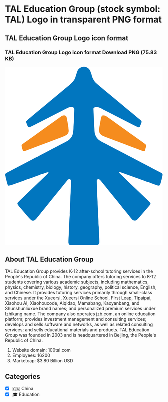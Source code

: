 # TAL Education Group (stock symbol: TAL) Logo in transparent PNG format

## TAL Education Group Logo icon format

### TAL Education Group Logo icon format Download PNG (75.83 KB)

![TAL Education Group Logo icon format Download PNG (75.83 KB)](/img/orig/TAL-0a891c5e.png)

## About TAL Education Group

TAL Education Group provides K-12 after-school tutoring services in the People's Republic of China. The company offers tutoring services to K-12 students covering various academic subjects, including mathematics, physics, chemistry, biology, history, geography, political science, English, and Chinese. It provides tutoring services primarily through small-class services under the Xueersi, Xueersi Online School, First Leap, Tipaipai, Xiaohou AI, Xiaohoucode, Aiqidao, Mamabang, Kaoyanbang, and Shunshunliuxue brand names; and personalized premium services under Izhikang name. The company also operates jzb.com, an online education platform; provides investment management and consulting services; develops and sells software and networks, as well as related consulting services; and sells educational materials and products. TAL Education Group was founded in 2003 and is headquartered in Beijing, the People's Republic of China.

1. Website domain: 100tal.com
2. Employees: 16200
3. Marketcap: $3.80 Billion USD


## Categories
- [x] 🇨🇳 China
- [x] 🎓 Education
